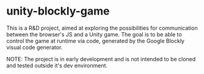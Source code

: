 # unity-blockly-game
This is a R&D project, aimed at exploring the possibilities for communication between the browser's JS and a Unity game.
The goal is to be able to control the game at runtime via code, generated by the Google Blockly visual code generator.

NOTE: The project is in early development and is not intended to be cloned and tested outside it's dev environment.
